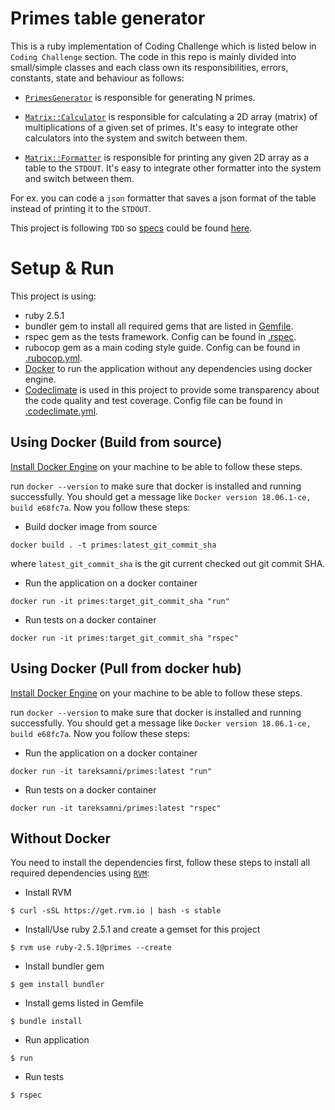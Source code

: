 # Primes table generator

This is a ruby implementation of Coding Challenge which is listed below in `Coding Challenge` section.
The code in this repo is mainly divided into small/simple classes and each class own its responsibilities, errors, constants, state and behaviour as follows:

+ [`PrimesGenerator`][1] is responsible for generating N primes.

+ [`Matrix::Calculator`][2] is responsible for calculating a 2D array (matrix) of multiplications of a given set of primes. It's easy to integrate other calculators into the system and switch between them.

+ [`Matrix::Formatter`][3] is responsible for printing any given 2D array as a table to the `STDOUT`. It's easy to integrate other formatter into the system and switch between them.

For ex. you can code a `json` formatter that saves a json format of the table instead of printing it to the `STDOUT`.


This project is following `TDD` so [specs][4] could be found [here][5].

# Setup & Run

This project is using:

+ ruby 2.5.1
+ bundler gem to install all required gems that are listed in [Gemfile][6].
+ rspec gem as the tests framework. Config can be found in [.rspec][7].
+ rubocop gem as a main coding style guide. Config can be found in [.rubocop.yml][8].
+ [Docker][9] to run the application without any dependencies using docker engine.
+ [Codeclimate][12] is used in this project to provide some transparency about the code quality and test coverage. Config file can be found in [.codeclimate.yml][13].

## Using Docker (Build from source)

[Install Docker Engine][10] on your machine to be able to follow these steps.

run `docker --version` to make sure that docker is installed and running successfully. You should get a message like `Docker version 18.06.1-ce, build e68fc7a`. Now you follow these steps:

+ Build docker image from source
```shell
docker build . -t primes:latest_git_commit_sha
```
where `latest_git_commit_sha` is the git current checked out git commit SHA.

+ Run the application on a docker container
```shell
docker run -it primes:target_git_commit_sha "run"
```

+ Run tests on a docker container
```shell
docker run -it primes:target_git_commit_sha "rspec"
```

## Using Docker (Pull from docker hub)

[Install Docker Engine][10] on your machine to be able to follow these steps.

run `docker --version` to make sure that docker is installed and running successfully. You should get a message like `Docker version 18.06.1-ce, build e68fc7a`. Now you follow these steps:

+ Run the application on a docker container

```shell
docker run -it tareksamni/primes:latest "run"
```

+ Run tests on a docker container
```shell
docker run -it tareksamni/primes:latest "rspec"
```

## Without Docker

You need to install the dependencies first, follow these steps to install all required dependencies using [`RVM`][11]:

+ Install RVM
```shell
$ curl -sSL https://get.rvm.io | bash -s stable
```

+ Install/Use ruby 2.5.1 and create a gemset for this project
```shell
$ rvm use ruby-2.5.1@primes --create
```

+ Install bundler gem
```shell
$ gem install bundler
```

+ Install gems listed in Gemfile
```shell
$ bundle install
```

+ Run application
```shell
$ run
```
+ Run tests
```shell
$ rspec
```

[1]: https://github.com/tareksamni/primes
[2]: https://github.com/tareksamni/primes
[3]: https://github.com/tareksamni/primes
[4]: http://rspec.info/
[5]: https://github.com/tareksamni/primes/tree/master/spec
[6]: https://github.com/tareksamni/primes/blob/master/Gemfile
[7]: https://github.com/tareksamni/primes/blob/master/.rspec
[8]: https://github.com/tareksamni/primes/blob/master/.rubocop.yml
[9]: https://www.docker.com/
[10]: https://docs.docker.com/docker-for-mac/install/
[11]: https://rvm.io/rvm/install
[12]: http://codeclimate.com/
[13]: https://github.com/tareksamni/primes/blob/master/.rubocop.yml
